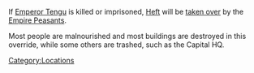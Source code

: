 If [Emperor Tengu](Emperor_Tengu.md "wikilink") is killed or imprisoned,
[Heft](Heft.md "wikilink") will be [taken over](Town_Overrides.md "wikilink")
by the [Empire Peasants](02%20-%20Projects%20&%20Wikis/Kenshi/Kenshi%20Wiki/Kenshi%20Wiki%20Template/Empire_Peasants.md "wikilink").

Most people are malnourished and most buildings are destroyed in this
override, while some others are trashed, such as the Capital HQ.

[Category:Locations](Category:Locations "wikilink")